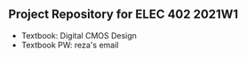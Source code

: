 Project Repository for ELEC 402 2021W1
----
- Textbook: Digital CMOS Design
- Textbook PW: reza's email
